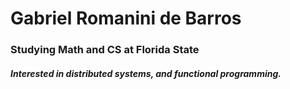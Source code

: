 <h1 align="left">Gabriel Romanini de Barros</h1>
<h3 align="left">Studying Math and CS at Florida State</h3>
<h5 align="left">Interested in distributed systems, and functional programming.</h5>
